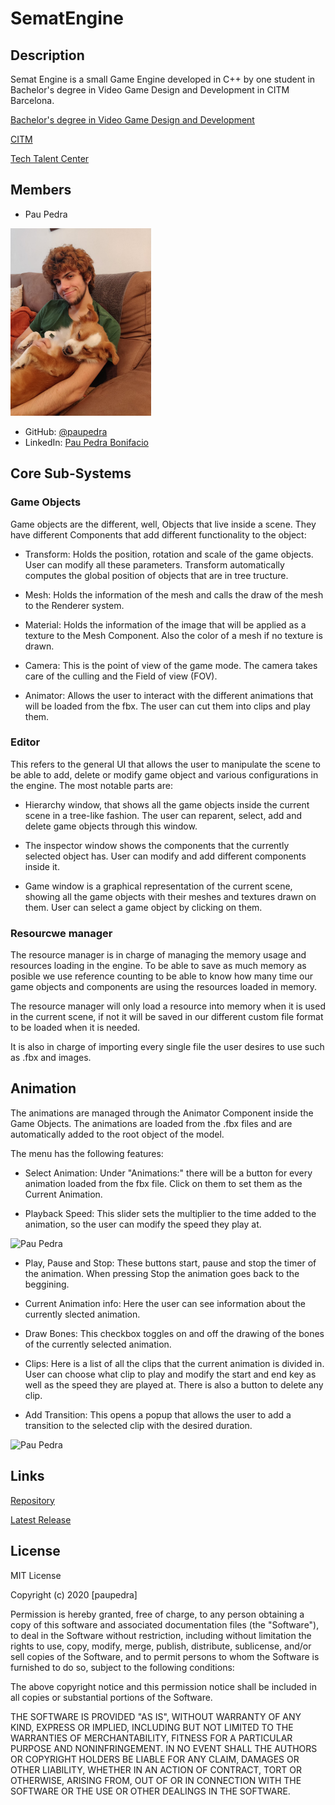 # SematEngine

## Description
Semat Engine is a small Game Engine developed in C++ by one student in Bachelor's degree in Video Game Design and Development in CITM Barcelona.

[Bachelor's degree in Video Game Design and Development](<https://www.citm.upc.edu/ing/estudis/graus-videojocs/>)

[CITM](<https://www.citm.upc.edu/>)

[Tech Talent Center](<https://www.talent.upc.edu/cat/school/ttc/>)

## Members

- Pau Pedra 

<img src="https://github.com/paupedra/SematEngine/blob/master/docs/Resources/Images/my_photo.jpeg?raw=true" alt= "Pau Pedra" height="300">

- GitHub: [@paupedra](https://github.com/paupedra)
- LinkedIn: [Pau Pedra Bonifacio](https://www.linkedin.com/in/pau-pedra-bonifacio/)

## Core Sub-Systems

### Game Objects

Game objects are the different, well, Objects that live inside a scene. They have different Components that add different functionality to the object:

- Transform: Holds the position, rotation and scale of the game objects. User can modify all these parameters. Transform automatically computes the global position of objects that are in tree tructure.

- Mesh: Holds the information of the mesh and calls the draw of the mesh to the Renderer system.

- Material: Holds the information of the image that will be applied as a texture to the Mesh Component. Also the color of a mesh if no texture is drawn.

- Camera: This is the point of view of the game mode. The camera takes care of the culling and the Field of view (FOV).

- Animator: Allows the user to interact with the different animations that will be loaded from the fbx. The user can cut them into clips and play them.

### Editor

This refers to the general UI that allows the user to manipulate the scene to be able to add, delete or modify game object and various configurations in the engine. The most notable parts are:

- Hierarchy window, that shows all the game objects inside the current scene in a tree-like fashion. The user can reparent, select, add and delete game objects through this window. 

- The inspector window shows the components that the currently selected object has. User can modify and add different components inside it.

- Game window is a graphical representation of the current scene, showing all the game objects with their meshes and textures drawn on them. User can select a game object by clicking on them.

### Resourcwe manager

The resource manager is in charge of managing the memory usage and resources loading in the engine. To be able to save as much memory as posible we use reference counting to be able to know how many time our game objects and components are using the resources loaded in memory. 

The resource manager will only load a resource into memory when it is used in the current scene, if not it will be saved in our different custom file format to be loaded when it is needed.

It is also in charge of importing every single file the user desires to use such as .fbx and images.

## Animation 

The animations are managed through the Animator Component inside the Game Objects. The animations are loaded from the .fbx files and are automatically added to the root object of the model.

The menu has the following features:

- Select Animation: Under "Animations:" there will be a button for every animation loaded from the fbx file. Click on them to set them as the Current Animation.

- Playback Speed: This slider sets the multiplier to the time added to the animation, so the user can modify the speed they play at.

<img src="https://github.com/paupedra/SematEngine/blob/master/docs/Resources/Gifs/GIF1.gif?raw=true" alt= "Pau Pedra" height="300">

- Play, Pause and Stop: These buttons start, pause and stop the timer of the animation. When pressing Stop the animation goes back to the beggining.

- Current Animation info: Here the user can see information about the currently slected animation.

- Draw Bones: This checkbox toggles on and off the drawing of the bones of the currently selected animation.

- Clips: Here is a list of all the clips that the current animation is divided in. User can choose what clip to play and modify the start and end key as well as the speed they are played at. There is also a button to delete any clip.

- Add Transition: This opens a popup that allows the user to add a transition to the selected clip with the desired duration.

<img src="https://github.com/paupedra/SematEngine/blob/master/docs/Resources/Gifs/GIF2.gif?raw=true" alt= "Pau Pedra" height="300">

## Links

[Repository](https://github.com/paupedra/SematEngine)

[Latest Release](https://github.com/paupedra/SematEngine/releases)

## License

MIT License

Copyright (c) 2020 [paupedra]

Permission is hereby granted, free of charge, to any person obtaining a copy of this software and associated documentation files (the "Software"), to deal in the Software without restriction, including without limitation the rights to use, copy, modify, merge, publish, distribute, sublicense, and/or sell copies of the Software, and to permit persons to whom the Software is furnished to do so, subject to the following conditions:

The above copyright notice and this permission notice shall be included in all copies or substantial portions of the Software.

THE SOFTWARE IS PROVIDED "AS IS", WITHOUT WARRANTY OF ANY KIND, EXPRESS OR IMPLIED, INCLUDING BUT NOT LIMITED TO THE WARRANTIES OF MERCHANTABILITY, FITNESS FOR A PARTICULAR PURPOSE AND NONINFRINGEMENT. IN NO EVENT SHALL THE AUTHORS OR COPYRIGHT HOLDERS BE LIABLE FOR ANY CLAIM, DAMAGES OR OTHER LIABILITY, WHETHER IN AN ACTION OF CONTRACT, TORT OR OTHERWISE, ARISING FROM, OUT OF OR IN CONNECTION WITH THE SOFTWARE OR THE USE OR OTHER DEALINGS IN THE SOFTWARE.